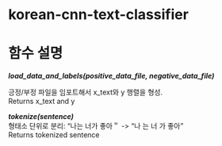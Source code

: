 # korean-cnn-text-classifier

함수 설명
=============

___load_data_and_labels(positive_data_file, negative_data_file)___   

긍정/부정 파일을 임포트해서 x_text와 y 행렬을 형성.   
Returns x_text and y   

___tokenize(sentence)___   
형태소 단위로 분리: “나는 너가 좋아＂ -> “나 는 너 가 좋아”   
Returns tokenized sentence
